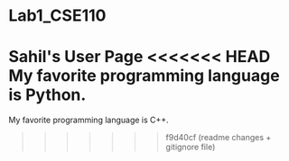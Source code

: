 # Lab1_CSE110
Sahil's User Page
<<<<<<< HEAD
My favorite programming language is Python.
=======
My favorite programming language is C++.
>>>>>>> f9d40cf (readme changes + gitignore file)
